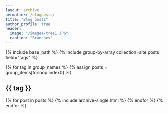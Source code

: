 ```yaml
---
layout: archive
permalink: /blogposts/
title: "Blog posts"
author_profile: true
header:
  image: "/images/tree1.JPG"
  caption: "Branches"
---
```



{% include base_path %}
{% include group-by-array collection=site.posts field="tags" %}

{% for tag in group_names %}
  {% assign posts = group_items[forloop.index0] %}
  <h2 id="{{ tag | slugify }}" class="archive__subtitle">{{ tag }}</h2>
  {% for post in posts %}
    {% include archive-single.html %}
  {% endfor %}
{% endfor %}
